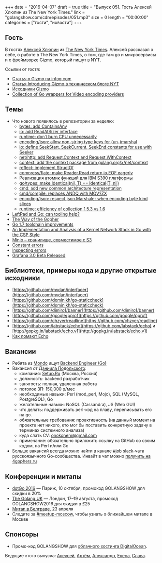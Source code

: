 +++
date = "2016-04-07"
draft = true
title = "Выпуск 051. Гость Алексей Хлюпин из The New York Times."
link = "golangshow.com/cdn/episodes/051.mp3"
size = 0
length = "00:00:00"
categories = ["гости", "новости"]
+++

## Гость
В гостях [Алексей Хлюпин](github.com/gaplyk) из [The New York Times](http://www.nytimes.com).
Алексей рассказал о себе, о работе в The New York Times, о том, где там go и микросервисы и о фреймворке Gizmo, который пишут в NYT.

Ссылки от гостя:
- [Статья о Gizmo на infoq.com](http://www.infoq.com/news/2016/01/gizmo-microservices-toolkit)
- [Статья Introducing Gizmo в техническом блоге NYT](http://open.blogs.nytimes.com/2015/12/17/introducing-gizmo/)
- [Исходники Gizmo](https://github.com/NYTimes/gizmo)
- [Collection of Go wrappers for Video encoding providers](https://github.com/NYTimes/encoding-wrapper)

## Темы
- Что нового появилось в репозитории за неделю:
  - [bytes: add ContainsAny](https://github.com/golang/go/commit/d636d7907c46b728b07b58669ec1fa1158105579)
  - [io: add ReadAtSizer interface](https://github.com/golang/go/commit/7f39f21c7be83b9ff59089b29fa9e723c13cafa9)
  - [runtime: don’t burn CPU unnecessarily](https://github.com/golang/go/commit/475d113b53024fe7a35cea0f620b30f97cd0810f)
  - [encoding/json: allow non-string type keys for (un-)marshal](https://github.com/golang/go/commit/ffbd31e9f79ad8b6aaeceac1397678e237581064)
  - [io: define SeekStart, SeekCurrent, SeekEnd constants for use with Seeker](https://github.com/golang/go/commit/acefcb732cae4daa59a621cb102793860b564a12)
  - [net/http: add Request.Context and Request.WithContext](https://github.com/golang/go/commit/c1c7547f6ad7264c1d6eea3fc1645b2eab104694)
  - [context: add the context package from golang.org/x/net/context](https://github.com/golang/go/commit/9db7ef561462606085759a2f8a93b7224fdfd2fc)
  - [reflect: implement StructOf](https://github.com/golang/go/commit/63ab7426a906b72dcf6f1d54je87f4ae926dc4e1)
  - [compress/flate: make Reader.Read return io.EOF eagerly](https://github.com/golang/go/commit/c27efce66bce7534dbb357ac1779bbc08395b267)
  - [Реализация атомик функций для IBM S390 платформы](https://github.com/golang/go/commit/7da42d75975044df37aa3aa2499623e2084a12df)
  - [go/types: make Identical(nil, T) == Identical(T, nil)](https://github.com/golang/go/commit/95a895df0c64b0cd1283c4cf7794d491427d765c)
  - [cmd: add new common architecture representation](https://github.com/golang/go/commit/c6e11fe03765e3fe1fc68bd794625ca0ecd833be)
  - [cmd/compile: replaces ANDQ with MOV?ZX](https://github.com/golang/go/commit/04945edd40fff4d66321a4f98c1bb070b6356008)
  - [encoding/json: respect json.Marshaler when encoding byte kind slices](https://github.com/golang/go/commit/cdc0ebbebe64d8fa601914945112db306c85c426)
  - [runtime: efficiency of collection 1.5.3 vs 1.6](https://github.com/golang/go/issues/15068)
- [LeftPad and Go: can tooling help?](https://divan.github.io/posts/leftpad_and_go/)
- [The Way of the Gopher](https://medium.com/@theflapjack103/the-way-of-the-gopher-6693db15ae1f)
- [Go 1.7 toolchain improvements](http://dave.cheney.net/2016/04/02/go-1-7-toolchain-improvements)
- [An Implementation and Analysis of a Kernel Network Stack in Go with the CSP Style](http://arxiv.org/abs/1603.05636)
- [Minio – хранилище, совместимое с S3](https://www.minio.io)
- [Constant errors](http://dave.cheney.net/2016/04/07/constant-errors)
- [Inspecting errors](http://dave.cheney.net/2014/12/24/inspecting-errors)
- [Grafana 3.0 Beta Released](http://grafana.org/blog/2016/03/31/grafana-3-0-beta-released.html)

## Библиотеки, примеры кода и другие открытые исходники
- [https://github.com/mvdan/interfacer](https://github.com/mvdan/interfacer)
- [https://github.com/dominikh/go-staticcheck](https://github.com/dominikh/go-staticcheck)
- [https://github.com/dimiro1/banner](https://github.com/dimiro1/banner)
- [https://github.com/google/pprof](https://github.com/google/pprof)
- [https://github.com/chzyer/readline](https://github.com/chzyer/readline)
- [https://github.com/labstack/echo](https://github.com/labstack/echo) и [http://gopkg.in/labstack/echo.v1](http://gopkg.in/labstack/echo.v1)
- [Как ломают Echo](https://github.com/labstack/echo/commit/d6af11ec08fa66ae397bdb7578fab4ff28403228#commitcomment-17000942)

## Вакансии
- Ребята из [Mondo](https://getmondo.co.uk) ищут [Backend Engineer (Go)](https://mondo.workable.com/jobs/186089)
- Вакансия от [Даниила Подольского](http://golangshow.com/episode/2016/02-18-044/):
  - компания: [Setup.Ru](http://www.setup.ru) (Москва, Россия)
  - должность: backend разработчик
  - занятость: полная, удаленная работа
  - потолок ЗП: 150,000 р/мес
  - необходимые навыки: Perl (mod_perl, Mojo), SQL (MySQL, PostgreSQL), Go
  - желательные навыки: NoSQL (Cassandra), JS (Web GUI)
  - что делать: поддерживать perl-код на плаву, переписывать его на go.
  - обязательные требования: проактивность (на данный момент на проекте нет никого, кто мог бы поставить конкретную задачу в терминах системного анализа)
  - куда слать CV: onokonem@gmail.com
  - примечание: обязательно приложить ссылку на GitHub со своим кодом, на Perl и/или Go
- Больше вакансий всегда можно найти в канале [#job](https://golang-ru.slack.com/archives/job) slack-чата русскоязычного Go-сообщества. Инвайт в чат можно [получить на 4gophers.ru](http://4gophers.ru/slack)

## Конференции и митапы
- [dotGo 2016](http://www.dotgo.eu) — Париж, 10 октября, промокод GOLANGSHOW для скидки в 20%
- [The Golang UK](http://golanguk.com) — Лондон, 17–19 августа, промокод GOLANGSHOW2016 для скидки в £25
- [Митап в Белграде](http://www.meetup.com/GolangBelgrade/events/230165524/), 23 апреля
- Следите за [#meetup-moscow](https://golang-ru.slack.com/archives/meetup-moscow), чтобы узнать о ближайшем митапе в Москве

## Спонсоры
- Промо-код GOLANGSHOW для [облачного хостинга DigitalOcean](https://www.digitalocean.com/?utm_campaign=golangshow&utm_medium=podcast&refcode=63eedb038a3e).

Ведущие этого выпуска: [Алексей](https://twitter.com/paaleksey), [Артём](https://twitter.com/miolini), [Александр](https://twitter.com/LK4D4math), [Елена](https://twitter.com/webdeva), [Слава](https://twitter.com/m0sth8).
